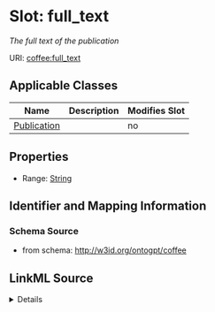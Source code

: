 # Slot: full_text


_The full text of the publication_



URI: [coffee:full_text](http://w3id.org/ontogpt/coffee/full_text)



<!-- no inheritance hierarchy -->




## Applicable Classes

| Name | Description | Modifies Slot |
| --- | --- | --- |
[Publication](Publication.md) |  |  no  |







## Properties

* Range: [String](String.md)





## Identifier and Mapping Information







### Schema Source


* from schema: http://w3id.org/ontogpt/coffee




## LinkML Source

<details>
```yaml
name: full_text
description: The full text of the publication
from_schema: http://w3id.org/ontogpt/coffee
rank: 1000
alias: full_text
owner: Publication
domain_of:
- Publication
range: string

```
</details>